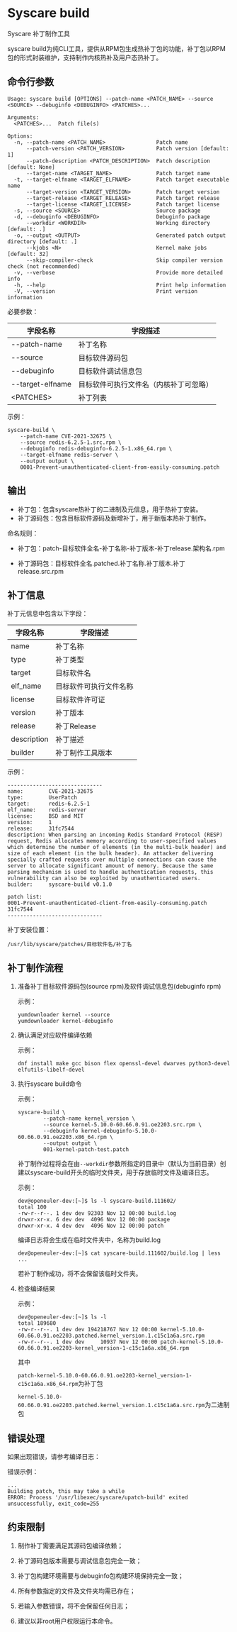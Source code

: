 # Syscare build

Syscare 补丁制作工具

syscare build为纯CLI工具，提供从RPM包生成热补丁包的功能，补丁包以RPM包的形式封装维护，支持制作内核热补及用户态热补丁。



## 命令行参数

```
Usage: syscare build [OPTIONS] --patch-name <PATCH_NAME> --source <SOURCE> --debuginfo <DEBUGINFO> <PATCHES>...

Arguments:
  <PATCHES>...  Patch file(s)

Options:
  -n, --patch-name <PATCH_NAME>                Patch name
      --patch-version <PATCH_VERSION>          Patch version [default: 1]
      --patch-description <PATCH_DESCRIPTION>  Patch description [default: None]
      --target-name <TARGET_NAME>              Patch target name
  -t, --target-elfname <TARGET_ELFNAME>        Patch target executable name
      --target-version <TARGET_VERSION>        Patch target version
      --target-release <TARGET_RELEASE>        Patch target release
      --target-license <TARGET_LICENSE>        Patch target license
  -s, --source <SOURCE>                        Source package
  -d, --debuginfo <DEBUGINFO>                  Debuginfo package
      --workdir <WORKDIR>                      Working directory [default: .]
  -o, --output <OUTPUT>                        Generated patch output directory [default: .]
      --kjobs <N>                              Kernel make jobs [default: 32]
      --skip-compiler-check                    Skip compiler version check (not recommended)
  -v, --verbose                                Provide more detailed info
  -h, --help                                   Print help information
  -V, --version                                Print version information
```



必要参数：

| 字段名称         | 字段描述                               |
| ---------------- | -------------------------------------- |
| --patch-name    | 补丁名称                               |
| --source         | 目标软件源码包                         |
| --debuginfo      | 目标软件调试信息包                     |
| --target-elfname | 目标软件可执行文件名（内核补丁可忽略） |
| \<PATCHES>        | 补丁列表                               |



示例：

```
syscare-build \
    --patch-name CVE-2021-32675 \
    --source redis-6.2.5-1.src.rpm \
    --debuginfo redis-debuginfo-6.2.5-1.x86_64.rpm \
    --target-elfname redis-server \
    --output output \
    0001-Prevent-unauthenticated-client-from-easily-consuming.patch
```



## 输出

* 补丁包：包含syscare热补丁的二进制及元信息，用于热补丁安装。
* 补丁源码包：包含目标软件源码及新增补丁，用于新版本热补丁制作。



命名规则：

* 补丁包：patch-目标软件全名-补丁名称-补丁版本-补丁release.架构名.rpm

* 补丁源码包：目标软件全名.patched.补丁名称.补丁版本.补丁release.src.rpm



## 补丁信息

补丁元信息中包含以下字段：

| 字段名称    | 字段描述               |
| ----------- | ---------------------- |
| name        | 补丁名称               |
| type        | 补丁类型               |
| target      | 目标软件名             |
| elf_name    | 目标软件可执行文件名称 |
| license     | 目标软件许可证         |
| version     | 补丁版本               |
| release     | 补丁Release            |
| description | 补丁描述               |
| builder     | 补丁制作工具版本       |



示例：

```
------------------------------
name:        CVE-2021-32675
type:        UserPatch
target:      redis-6.2.5-1
elf_name:    redis-server
license:     BSD and MIT
version:     1
release:     31fc7544
description: When parsing an incoming Redis Standard Protocol (RESP) request, Redis allocates memory according to user-specified values which determine the number of elements (in the multi-bulk header) and size of each element (in the bulk header). An attacker delivering specially crafted requests over multiple connections can cause the server to allocate significant amount of memory. Because the same parsing mechanism is used to handle authentication requests, this vulnerability can also be exploited by unauthenticated users.
builder:     syscare-build v0.1.0

patch list:
0001-Prevent-unauthenticated-client-from-easily-consuming.patch 31fc7544
------------------------------
```



补丁安装位置：

`/usr/lib/syscare/patches/目标软件名/补丁名`



## 补丁制作流程

1. 准备补丁目标软件源码包(source rpm)及软件调试信息包(debuginfo rpm)

   示例：

   ```
   yumdownloader kernel --source
   yumdownloader kernel-debuginfo
   ```

2. 确认满足对应软件编译依赖

   示例：

   ```
   dnf install make gcc bison flex openssl-devel dwarves python3-devel elfutils-libelf-devel
   ```

3. 执行syscare build命令

   示例：

   ```
   syscare-build \
           --patch-name kernel_version \
           --source kernel-5.10.0-60.66.0.91.oe2203.src.rpm \
           --debuginfo kernel-debuginfo-5.10.0-60.66.0.91.oe2203.x86_64.rpm \
           --output output \
           001-kernel-patch-test.patch
   ```

   补丁制作过程将会在由`--workdir`参数所指定的目录中（默认为当前目录）创建以syscare-build开头的临时文件夹，用于存放临时文件及编译日志。

   示例：

   ```
   dev@openeuler-dev:[~]$ ls -l syscare-build.111602/
   total 100
   -rw-r--r--. 1 dev dev 92303 Nov 12 00:00 build.log
   drwxr-xr-x. 6 dev dev  4096 Nov 12 00:00 package
   drwxr-xr-x. 4 dev dev  4096 Nov 12 00:00 patch
   ```
   编译日志将会生成在临时文件夹中，名称为build.log
   ```
   dev@openeuler-dev:[~]$ cat syscare-build.111602/build.log | less
   ...
   ```
   若补丁制作成功，将不会保留该临时文件夹。

4. 检查编译结果

   示例：

   ```
   dev@openeuler-dev:[~]$ ls -l
   total 189680
   -rw-r--r--. 1 dev dev 194218767 Nov 12 00:00 kernel-5.10.0-60.66.0.91.oe2203.patched.kernel_version.1.c15c1a6a.src.rpm
   -rw-r--r--. 1 dev dev     10937 Nov 12 00:00 patch-kernel-5.10.0-60.66.0.91.oe2203-kernel_version-1-c15c1a6a.x86_64.rpm
   ```

   其中

   `patch-kernel-5.10.0-60.66.0.91.oe2203-kernel_version-1-c15c1a6a.x86_64.rpm`为补丁包

   `kernel-5.10.0-60.66.0.91.oe2203.patched.kernel_version.1.c15c1a6a.src.rpm`为二进制包



## 错误处理

如果出现错误，请参考编译日志：

   错误示例：

   ```
   ...
   Building patch, this may take a while
   ERROR: Process '/usr/libexec/syscare/upatch-build' exited unsuccessfully, exit_code=255
   ```



## 约束限制

1. 制作补丁需要满足其源码包编译依赖；

2. 补丁源码包版本需要与调试信息包完全一致；

3. 补丁包构建环境需要与debuginfo包构建环境保持完全一致；

4. 所有参数指定的文件及文件夹均需已存在；

5. 若输入参数错误，将不会保留任何日志；

6. 建议以非root用户权限运行本命令。
